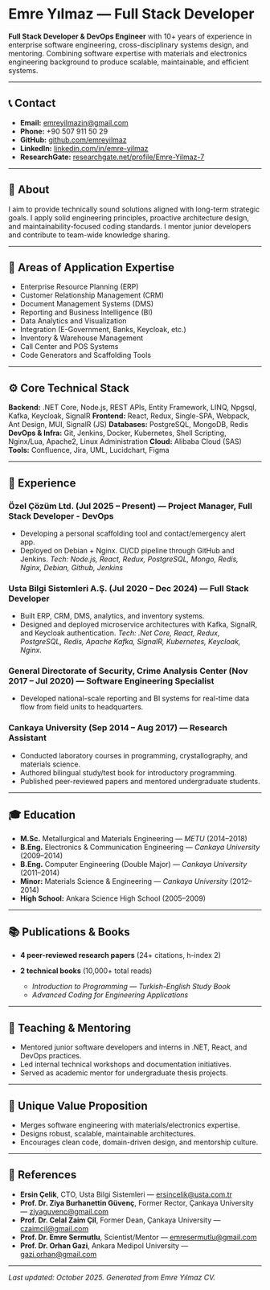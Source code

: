 # Emre Yılmaz — Full Stack Developer

**Full Stack Developer & DevOps Engineer** with 10+ years of experience in enterprise software engineering, cross-disciplinary systems design, and mentoring. Combining software expertise with materials and electronics engineering background to produce scalable, maintainable, and efficient systems.

---

## 📞 Contact

* **Email:** [emreyilmazin@gmail.com](mailto:emreyilmazin@gmail.com)
* **Phone:** +90 507 911 50 29
* **GitHub:** [github.com/emreyilmaz](https://github.com/emreyilmaz)
* **LinkedIn:** [linkedin.com/in/emre-yilmaz](https://linkedin.com/in/emre-yilmaz)
* **ResearchGate:** [researchgate.net/profile/Emre-Yilmaz-7](https://www.researchgate.net/profile/Emre-Yilmaz-7)

---

## 🧭 About

I aim to provide technically sound solutions aligned with long-term strategic goals. I apply solid engineering principles, proactive architecture design, and maintainability-focused coding standards. I mentor junior developers and contribute to team-wide knowledge sharing.

---

## 🧩 Areas of Application Expertise

* Enterprise Resource Planning (ERP)
* Customer Relationship Management (CRM)
* Document Management Systems (DMS)
* Reporting and Business Intelligence (BI)
* Data Analytics and Visualization
* Integration (E-Government, Banks, Keycloak, etc.)
* Inventory & Warehouse Management
* Call Center and POS Systems
* Code Generators and Scaffolding Tools

---

## ⚙️ Core Technical Stack

**Backend:** .NET Core, Node.js, REST APIs, Entity Framework, LINQ, Npgsql, Kafka, Keycloak, SignalR
**Frontend:** React, Redux, Single-SPA, Webpack, Ant Design, MUI, SignalR (JS)
**Databases:** PostgreSQL, MongoDB, Redis
**DevOps & Infra:** Git, Jenkins, Docker, Kubernetes, Shell Scripting, Nginx/Lua, Apache2, Linux Administration
**Cloud:** Alibaba Cloud (SAS)
**Tools:** Confluence, Jira, UML, Lucidchart, Figma

---

## 💼 Experience

### Özel Çözüm Ltd. (Jul 2025 – Present) — Project Manager, Full Stack Developer - DevOps

* Developing a personal scaffolding tool and contact/emergency alert app.
* Deployed on Debian + Nginx. CI/CD pipeline through GitHub and Jenkins.
*Tech: Node.js, React, Redux, PostgreSQL, Mongo, Redis, Nginx, Debian, Github, Jenkins*

### Usta Bilgi Sistemleri A.Ş. (Jul 2020 – Dec 2024) — Full Stack Developer

* Built ERP, CRM, DMS, analytics, and inventory systems.
* Designed and deployed microservice architectures with Kafka, SignalR, and Keycloak authentication.
*Tech: .Net Core, React, Redux, PostgreSQL, Redis, Apache Kafka, SignalR, Kubernetes, Keycloak, Nginx.*

### General Directorate of Security, Crime Analysis Center (Nov 2017 – Jul 2020) — Software Engineering Specialist

* Developed national-scale reporting and BI systems for real-time data flow from field units to headquarters.

### Cankaya University (Sep 2014 – Aug 2017) — Research Assistant

* Conducted laboratory courses in programming, crystallography, and materials science.
* Authored bilingual study/test book for introductory programming.
* Published peer-reviewed papers and mentored undergraduate students.

---

## 🎓 Education

* **M.Sc.** Metallurgical and Materials Engineering — *METU* (2014–2018)
* **B.Eng.** Electronics & Communication Engineering — *Cankaya University* (2009–2014)
* **B.Eng.** Computer Engineering (Double Major) — *Cankaya University* (2011–2014)
* **Minor:** Materials Science & Engineering — *Cankaya University* (2012–2014)
* **High School:** Ankara Science High School (2005–2009)

---

## 📚 Publications & Books

* **4 peer-reviewed research papers** (24+ citations, h-index 2)
* **2 technical books** (10,000+ total reads)

  * *Introduction to Programming — Turkish-English Study Book*
  * *Advanced Coding for Engineering Applications*

---

## 🧠 Teaching & Mentoring

* Mentored junior software developers and interns in .NET, React, and DevOps practices.
* Led internal technical workshops and documentation initiatives.
* Served as academic mentor for undergraduate thesis projects.

---

## 🧭 Unique Value Proposition

* Merges software engineering with materials/electronics expertise.
* Designs robust, scalable, maintainable architectures.
* Encourages clean code, domain-driven design, and mentorship culture.

---

## 📇 References

* **Ersin Çelik**, CTO, Usta Bilgi Sistemleri — [ersincelik@usta.com.tr](mailto:ersincelik@usta.com.tr)
* **Prof. Dr. Ziya Burhanettin Güvenç**, Former Rector, Çankaya University — [ziyaguvenc@gmail.com](mailto:ziyaguvenc@gmail.com)
* **Prof. Dr. Celal Zaim Çil**, Former Dean, Çankaya University — [czaimcil@gmail.com](mailto:czaimcil@gmail.com)
* **Prof. Dr. Emre Sermutlu**, Scientist/Mentor — [emresermutlu@gmail.com](mailto:emresermutlu@gmail.com)
* **Prof. Dr. Orhan Gazi**, Ankara Medipol University — [gazi.orhan@gmail.com](mailto:gazi.orhan@gmail.com)

---

*Last updated: October 2025. Generated from Emre Yılmaz CV.*
